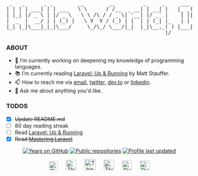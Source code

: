 <pre> _   _      _ _        __        __         _     _     ___ _             _  ___    
| | | | ___| | | ___   \ \      / /__  _ __| | __| |   |_ _( )_ __ ___   | |/ (_)_ __ ___  
| |_| |/ _ \ | |/ _ \   \ \ /\ / / _ \| '__| |/ _` |    | ||/| '_ ` _ \  | ' /| | '_ ` _ \ 
|  _  |  __/ | | (_) |   \ V  V / (_) | |  | | (_| |_   | |  | | | | | | | . \| | | | | | |
|_| |_|\___|_|_|\___/     \_/\_/ \___/|_|  |_|\__,_( ) |___| |_| |_| |_| |_|\_\_|_| |_| |_|
                                                   |/                  </pre>
### ABOUT

- 🔭  I’m currently working on deepening my knowledge of programming languages.
- 📚  I’m currently reading [Laravel: Up & Running](https://www.oreilly.com/library/view/laravel-up/9781492041207/) by Matt Stauffer.
- 📫  How to reach me via [email](mailto:hallberg.kim@gmail.com), [twitter](https://twitter.com/thinkverse), [dev.to](https://dev.to/thinkverse) or [linkedin](https://www.linkedin.com/in/thinkverse/).
- 💬  Ask me about anything you'd like.

### TODOS
- [x] ~~Update README.md~~
- [ ] 80 day reading streak
- [ ] Read [Laravel: Up & Running](https://www.oreilly.com/library/view/laravel-up/9781492041207/)
- [x] ~~Read [Mastering Laravel](https://www.packtpub.com/web-development/mastering-laravel)~~

<span align="center">

[![Years on GitHub](https://badges.pufler.dev/years/thinkverse?logo=github "Years on GitHub")](https://badges.pufler.dev)
[![Public repositories](https://badges.pufler.dev/repos/thinkverse?logo=github "Public repositories")](https://badges.pufler.dev)
[![Profile last updated](https://img.shields.io/github/last-commit/thinkverse/thinkverse?label=profile%20updated&logo=github "Profile last updated")](https://shields.io)

</span>

<p align="center">
<a href="https://dev.to/thinkverse">
<img src="https://d2fltix0v2e0sb.cloudfront.net/dev-badge.svg" alt="Thinkverse dev to profile" width="24px"/></a>
&emsp;
<a href= "https://instagram.com/thinkverse">
<img src="https://img.icons8.com/ios-glyphs/256/000000/instagram-new.svg" alt="Thinkverse instagram profile" width="28px"/></a>
&emsp;
<a href="https://buymeacoffee.com/thinkverse">
<img src="https://img.icons8.com/ios-glyphs/256/000000/coffee.png" alt="Thinkverse buy me a coffee profile" width="30px"/></a> 
&emsp;
<a href="https://thinkverse.dev">
<img src="https://img.icons8.com/material/256/000000/globe--v1.png" alt="Thinkverse personal website" width="28px"/></a>
&emsp;
<a href="https://linkedin.com/in/thinkverse">
<img src="https://img.icons8.com/ios-filled/256/000000/linkedin.svg" alt="Thinkverse linked in profile" width="26px"/></a>
&emsp;
<a href="https://twitter.com/thinkverse">
<img src="https://img.icons8.com/ios-filled/256/000000/twitter.svg" alt="Thinkverse twitter profile" width="26px"/></a>
</p>
